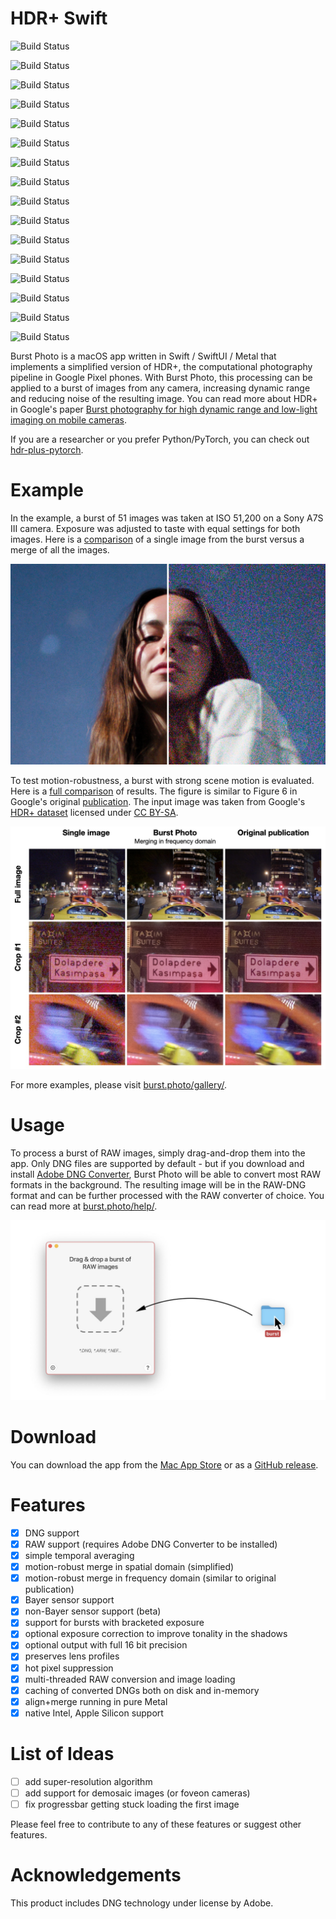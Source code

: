 # HDR+ Swift
![Build Status](https://github.com/SZim92/hdr-plus-swift/actions/workflows/main.yml/badge.svg)

![Build Status](https://github.com/SZim92/hdr-plus-swift/actions/workflows/main.yml/badge.svg)

![Build Status](https://github.com/SZim92/hdr-plus-swift/actions/workflows/main.yml/badge.svg)

![Build Status](https://github.com/SZim92/hdr-plus-swift/actions/workflows/main.yml/badge.svg)

![Build Status](https://github.com/SZim92/hdr-plus-swift/actions/workflows/main.yml/badge.svg)

![Build Status](https://github.com/SZim92/hdr-plus-swift/actions/workflows/main.yml/badge.svg)

![Build Status](https://github.com/SZim92/hdr-plus-swift/actions/workflows/main.yml/badge.svg)

![Build Status](https://github.com/SZim92/hdr-plus-swift/actions/workflows/main.yml/badge.svg)

![Build Status](https://github.com/SZim92/hdr-plus-swift/actions/workflows/main.yml/badge.svg)

![Build Status](https://github.com/SZim92/hdr-plus-swift/actions/workflows/main.yml/badge.svg)

![Build Status](https://github.com/SZim92/hdr-plus-swift/actions/workflows/main.yml/badge.svg)

![Build Status](https://github.com/SZim92/hdr-plus-swift/actions/workflows/main.yml/badge.svg)

![Build Status](https://github.com/SZim92/hdr-plus-swift/actions/workflows/ci.yml/badge.svg)

![Build Status](https://github.com/SZim92/hdr-plus-swift/actions/workflows/ci.yml/badge.svg)

![Build Status](https://github.com/SZim92/hdr-plus-swift/actions/workflows/ci.yml/badge.svg)

![Build Status](https://github.com/SZim92/hdr-plus-swift/actions/workflows/ci.yml/badge.svg)


Burst Photo is a macOS app written in Swift / SwiftUI / Metal that implements a simplified version of HDR+, the computational photography pipeline in Google Pixel phones. With Burst Photo, this processing can be applied to a burst of images from any camera, increasing dynamic range and reducing noise of the resulting image. You can read more about HDR+ in Google's paper [Burst photography for high dynamic range and low-light imaging on mobile cameras](http://static.googleusercontent.com/media/www.hdrplusdata.org/en//hdrplus.pdf).

If you are a researcher or you prefer Python/PyTorch, you can check out [hdr-plus-pytorch](https://github.com/martin-marek/hdr-plus-pytorch).

# Example

In the example, a burst of 51 images was taken at ISO 51,200 on a Sony A7S III camera. Exposure was adjusted to taste with equal settings for both images. Here is a [comparison](docs/assets/images/gallery/monika_stars.jpg) of a single image from the burst versus a merge of all the images.

![](docs/assets/images/home/monika_stars.jpg)

To test motion-robustness, a burst with strong scene motion is evaluated. Here is a [full comparison](docs/assets/images/gallery/robustness_comparison.jpg) of results. The figure is similar to Figure 6 in Google's original [publication](http://static.googleusercontent.com/media/www.hdrplusdata.org/en//hdrplus.pdf). The input image was taken from Google's [HDR+ dataset](https://hdrplusdata.org/dataset.html) licensed under [CC BY-SA](https://creativecommons.org/licenses/by-sa/4.0/).

![](docs/assets/images/tech/robustness_comparison.jpg)

For more examples, please visit [burst.photo/gallery/](https://burst.photo/gallery/).

# Usage

To process a burst of RAW images, simply drag-and-drop them into the app. Only DNG files are supported by default - but if you download and install [Adobe DNG Converter](https://helpx.adobe.com/camera-raw/using/adobe-dng-converter.html), Burst Photo will be able to convert most RAW formats in the background. The resulting image will be in the RAW-DNG format and can be further processed with the RAW converter of choice. You can read more at [burst.photo/help/](https://burst.photo/help/).

![](docs/assets/images/help/drag-and-drop.jpg)

# Download

You can download the app from the [Mac App Store](https://burst.photo/download/) or as a [GitHub release](https://github.com/martin-marek/hdr-plus-swift/releases).

# Features
- [x] DNG support
- [x] RAW support (requires Adobe DNG Converter to be installed)
- [x] simple temporal averaging
- [x] motion-robust merge in spatial domain (simplified)
- [x] motion-robust merge in frequency domain (similar to original publication)
- [x] Bayer sensor support
- [x] non-Bayer sensor support (beta)
- [x] support for bursts with bracketed exposure
- [x] optional exposure correction to improve tonality in the shadows
- [x] optional output with full 16 bit precision
- [x] preserves lens profiles
- [x] hot pixel suppression
- [x] multi-threaded RAW conversion and image loading
- [x] caching of converted DNGs both on disk and in-memory
- [x] align+merge running in pure Metal
- [x] native Intel, Apple Silicon support

# List of Ideas
- [ ] add super-resolution algorithm
- [ ] add support for demosaic images (or foveon cameras)
- [ ] fix progressbar getting stuck loading the first image

Please feel free to contribute to any of these features or suggest other features.

# Acknowledgements

This product includes DNG technology under license by Adobe.
